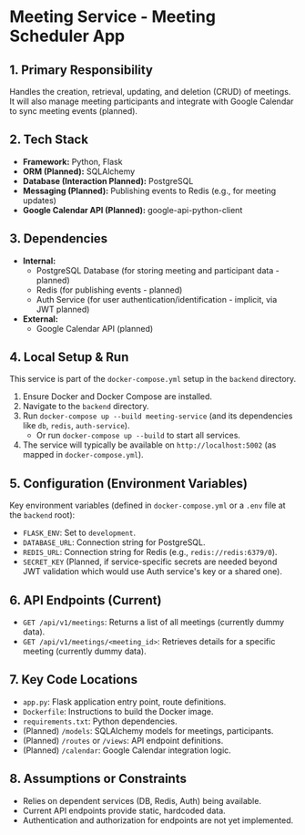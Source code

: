 # Meeting Service - Meeting Scheduler App

## 1. Primary Responsibility

Handles the creation, retrieval, updating, and deletion (CRUD) of meetings. It will also manage meeting participants and integrate with Google Calendar to sync meeting events (planned).

## 2. Tech Stack

*   **Framework:** Python, Flask
*   **ORM (Planned):** SQLAlchemy
*   **Database (Interaction Planned):** PostgreSQL
*   **Messaging (Planned):** Publishing events to Redis (e.g., for meeting updates)
*   **Google Calendar API (Planned):** google-api-python-client

## 3. Dependencies

*   **Internal:**
    *   PostgreSQL Database (for storing meeting and participant data - planned)
    *   Redis (for publishing events - planned)
    *   Auth Service (for user authentication/identification - implicit, via JWT planned)
*   **External:**
    *   Google Calendar API (planned)

## 4. Local Setup & Run

This service is part of the `docker-compose.yml` setup in the `backend` directory.

1.  Ensure Docker and Docker Compose are installed.
2.  Navigate to the `backend` directory.
3.  Run `docker-compose up --build meeting-service` (and its dependencies like `db`, `redis`, `auth-service`).
    *   Or run `docker-compose up --build` to start all services.
4.  The service will typically be available on `http://localhost:5002` (as mapped in `docker-compose.yml`).

## 5. Configuration (Environment Variables)

Key environment variables (defined in `docker-compose.yml` or a `.env` file at the `backend` root):

*   `FLASK_ENV`: Set to `development`.
*   `DATABASE_URL`: Connection string for PostgreSQL.
*   `REDIS_URL`: Connection string for Redis (e.g., `redis://redis:6379/0`).
*   `SECRET_KEY` (Planned, if service-specific secrets are needed beyond JWT validation which would use Auth service's key or a shared one).

## 6. API Endpoints (Current)

*   `GET /api/v1/meetings`: Returns a list of all meetings (currently dummy data).
*   `GET /api/v1/meetings/<meeting_id>`: Retrieves details for a specific meeting (currently dummy data).

## 7. Key Code Locations

*   `app.py`: Flask application entry point, route definitions.
*   `Dockerfile`: Instructions to build the Docker image.
*   `requirements.txt`: Python dependencies.
*   (Planned) `/models`: SQLAlchemy models for meetings, participants.
*   (Planned) `/routes` or `/views`: API endpoint definitions.
*   (Planned) `/calendar`: Google Calendar integration logic.

## 8. Assumptions or Constraints

*   Relies on dependent services (DB, Redis, Auth) being available.
*   Current API endpoints provide static, hardcoded data.
*   Authentication and authorization for endpoints are not yet implemented. 